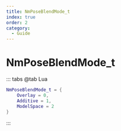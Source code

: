 ```yaml
---
title: NmPoseBlendMode_t
index: true
order: 2
category:
  - Guide
---
```


# NmPoseBlendMode_t
::: tabs
@tab Lua
```lua
NmPoseBlendMode_t = {
    Overlay = 0,
    Additive = 1,
    ModelSpace = 2
}
```
:::